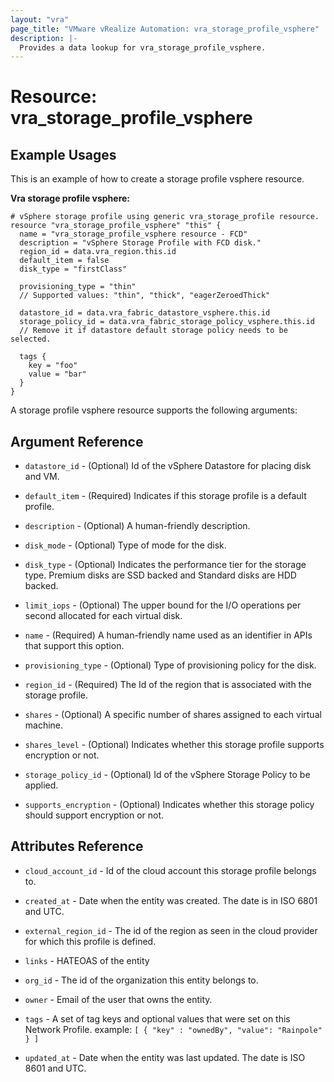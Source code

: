 ```yaml
---
layout: "vra"
page_title: "VMware vRealize Automation: vra_storage_profile_vsphere"
description: |-
  Provides a data lookup for vra_storage_profile_vsphere.
---
```


# Resource: vra_storage_profile_vsphere
## Example Usages
This is an example of how to create a storage profile vsphere resource.

**Vra storage profile vsphere:**

```hcl
# vSphere storage profile using generic vra_storage_profile resource.
resource "vra_storage_profile_vsphere" "this" {
  name = "vra_storage_profile_vsphere resource - FCD"
  description = "vSphere Storage Profile with FCD disk."
  region_id = data.vra_region.this.id
  default_item = false
  disk_type = "firstClass"

  provisioning_type = "thin"
  // Supported values: "thin", "thick", "eagerZeroedThick"

  datastore_id = data.vra_fabric_datastore_vsphere.this.id
  storage_policy_id = data.vra_fabric_storage_policy_vsphere.this.id
  // Remove it if datastore default storage policy needs to be selected.

  tags {
    key = "foo"
    value = "bar"
  }
}
```

A storage profile vsphere resource supports the following arguments:

## Argument Reference

* `datastore_id` - (Optional) Id of the vSphere Datastore for placing disk and VM.

* `default_item` - (Required) Indicates if this storage profile is a default profile.

* `description` - (Optional) A human-friendly description.

* `disk_mode` - (Optional) Type of mode for the disk.

* `disk_type` - (Optional) Indicates the performance tier for the storage type. Premium disks are SSD backed and Standard disks are HDD backed.

* `limit_iops` - (Optional) The upper bound for the I/O operations per second allocated for each virtual disk.

* `name` - (Required) A human-friendly name used as an identifier in APIs that support this option.

* `provisioning_type` - (Optional) Type of provisioning policy for the disk.

* `region_id` - (Required) The Id of the region that is associated with the storage profile.

* `shares` - (Optional) A specific number of shares assigned to each virtual machine.

* `shares_level` - (Optional) Indicates whether this storage profile supports encryption or not.

* `storage_policy_id` - (Optional) Id of the vSphere Storage Policy to be applied.

* `supports_encryption` - (Optional) Indicates whether this storage policy should support encryption or not.

## Attributes Reference

* `cloud_account_id` - Id of the cloud account this storage profile belongs to.

* `created_at` - Date when the entity was created. The date is in ISO 6801 and UTC.

* `external_region_id` - The id of the region as seen in the cloud provider for which this profile is defined.

* `links` - HATEOAS of the entity

* `org_id` - The id of the organization this entity belongs to.

* `owner` - Email of the user that owns the entity.


* `tags` - A set of tag keys and optional values that were set on this Network Profile.
                      example: `[ { "key" : "ownedBy", "value": "Rainpole" } ]`

* `updated_at` - Date when the entity was last updated. The date is ISO 8601 and UTC.
